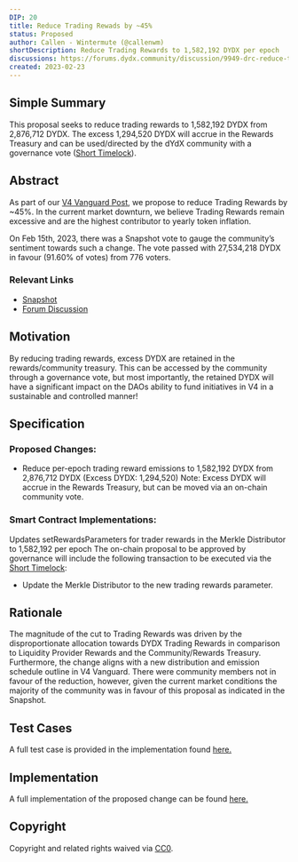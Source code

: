 ```yaml
---
DIP: 20
title: Reduce Trading Rewads by ~45%
status: Proposed
author: Callen - Wintermute (@callenwm)
shortDescription: Reduce Trading Rewards to 1,582,192 DYDX per epoch
discussions: https://forums.dydx.community/discussion/9949-drc-reduce-trading-rewards-by-45
created: 2023-02-23
---
```


## Simple Summary

This proposal seeks to reduce trading rewards to 1,582,192 DYDX from 2,876,712 DYDX. The excess 1,294,520 DYDX will accrue in the Rewards Treasury and can be used/directed by the dYdX community with a governance vote ([Short Timelock](https://docs.dydx.community/dydx-governance/voting-and-governance/governance-parameters)).

## Abstract

As part of our [V4 Vanguard Post](https://forums.dydx.community/discussion/9916-v4-vanguard), we propose to reduce Trading Rewards by ~45%. In the current market downturn, we believe Trading Rewards remain excessive and are the highest contributor to yearly token inflation.

On Feb 15th, 2023, there was a Snapshot vote to gauge the community’s sentiment towards such a change. The vote passed with 27,534,218 DYDX in favour (91.60% of votes) from 776 voters.

### Relevant Links
- [Snapshot](https://snapshot.org/#/dydxgov.eth/proposal/0xf6560afee2b771db087a9bf67abb1aa98023cabff066c0e7033fb83d2980179c)
- [Forum Discussion](https://forums.dydx.community/discussion/9949-drc-reduce-trading-rewards-by-45)

## Motivation
By reducing trading rewards, excess DYDX are retained in the rewards/community treasury. This can be accessed by the community through a governance vote, but most importantly, the retained DYDX will have a significant impact on the DAOs ability to fund initiatives in V4 in a sustainable and controlled manner!

## Specification

### Proposed Changes:
- Reduce per-epoch trading reward emissions to 1,582,192 DYDX from 2,876,712 DYDX (Excess DYDX: 1,294,520)
Note: Excess DYDX will accrue in the Rewards Treasury, but can be moved via an on-chain community vote.

### Smart Contract Implementations:
Updates setRewardsParameters for trader rewards in the Merkle Distributor to 1,582,192 per epoch
The on-chain proposal to be approved by governance will include the following transaction to be executed via the [Short Timelock](https://docs.dydx.community/dydx-governance/voting-and-governance/governance-parameters):
- Update the Merkle Distributor to the new trading rewards parameter.

## Rationale

The magnitude of the cut to Trading Rewards was driven by the disproportionate allocation towards DYDX Trading Rewards in comparison to Liquidity Provider Rewards and the Community/Rewards Treasury. Furthermore, the change aligns with a new distribution and emission schedule outline in V4 Vanguard. There were community members not in favour of the reduction, however, given the current market conditions the majority of the community was in favour of this proposal as indicated in the Snapshot.

## Test Cases

A full test case is provided in the implementation found [here.](https://github.com/dydxfoundation/governance-contracts/blob/f82ae1165d428b282da57831408da4520bd8570e/test/misc/update-merkle-distributor-rewards-parameters-v2.spec.ts)

## Implementation

A full implementation of the proposed change can be found [here.](https://github.com/dydxfoundation/governance-contracts/pull/39/commits/f82ae1165d428b282da57831408da4520bd8570e#diff-7eb7d483f4a795b587ba7224faf58d79f0ffa5e2ef1924534d50c2c740e733ba)

## Copyright

Copyright and related rights waived via [CC0](https://creativecommons.org/publicdomain/zero/1.0/).

